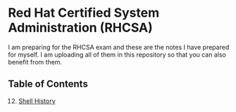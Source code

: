 # Red Hat Certified System Administration (RHCSA)

I am preparing for the RHCSA exam and these are the notes I have prepared for myself. I am uploading all of them in this repository so that you can also benefit from them.

## Table of Contents
12. [Shell History](Notes/session-12-shellExpansion)